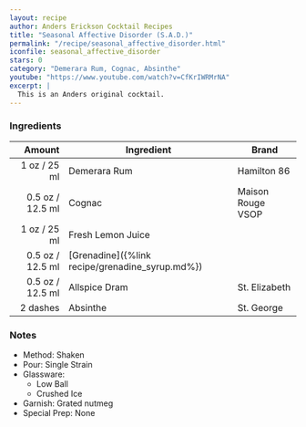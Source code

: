 ```yaml
---
layout: recipe
author: Anders Erickson Cocktail Recipes
title: "Seasonal Affective Disorder (S.A.D.)"
permalink: "/recipe/seasonal_affective_disorder.html"
iconfile: seasonal_affective_disorder
stars: 0
category: "Demerara Rum, Cognac, Absinthe"
youtube: "https://www.youtube.com/watch?v=CfKrIWRMrNA"
excerpt: |
  This is an Anders original cocktail.
---
```


### Ingredients

|   Amount | Ingredient                                      | Brand             |
| -------: | ----------------------------------------------- | ----------------- |
|     1 oz / 25 ml | Demerara Rum                                    | Hamilton 86       |
|   0.5 oz / 12.5 ml | Cognac                                          | Maison Rouge VSOP |
|     1 oz / 25 ml | Fresh Lemon Juice                               |
|   0.5 oz / 12.5 ml | [Grenadine]({%link recipe/grenadine_syrup.md%}) |
|   0.5 oz / 12.5 ml | Allspice Dram                                   | St. Elizabeth     |
| 2 dashes | Absinthe                                        | St. George        |

### Notes

- Method: Shaken
- Pour: Single Strain
- Glassware: 
  - Low Ball
  - Crushed Ice
- Garnish: Grated nutmeg
- Special Prep: None

